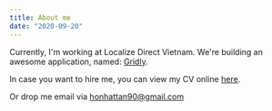 ```yaml
---
title: About me
date: "2020-09-20"
---
```


Currently, I'm working at Localize Direct Vietnam. We're building an awesome application, named: [Gridly][gridly]. 

In case you want to hire me, you can view my CV online [here][cv].

Or drop me email via honhattan90@gmail.com

[cv]: /cv
[gridly]: https://www.gridly.com/